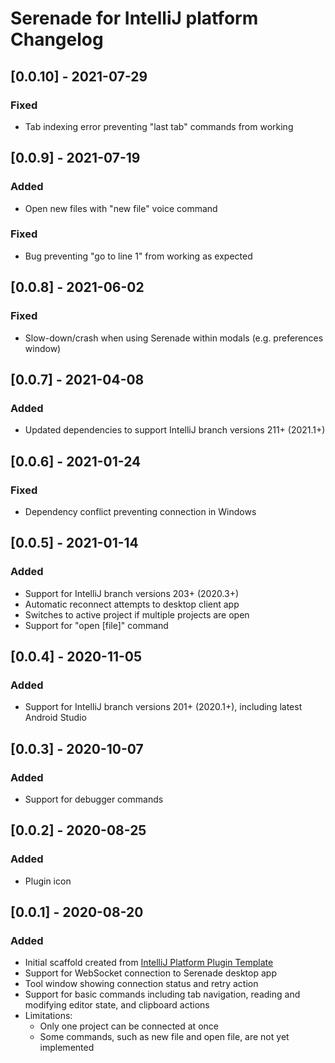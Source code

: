 <!-- Keep a Changelog guide -> https://keepachangelog.com -->

# Serenade for IntelliJ platform Changelog

## [0.0.10] - 2021-07-29
### Fixed
- Tab indexing error preventing "last tab" commands from working

## [0.0.9] - 2021-07-19
### Added
- Open new files with "new file" voice command
### Fixed
- Bug preventing "go to line 1" from working as expected

## [0.0.8] - 2021-06-02
### Fixed
- Slow-down/crash when using Serenade within modals (e.g. preferences window)

## [0.0.7] - 2021-04-08
### Added
- Updated dependencies to support IntelliJ branch versions 211+ (2021.1+)

## [0.0.6] - 2021-01-24
### Fixed
- Dependency conflict preventing connection in Windows

## [0.0.5] - 2021-01-14
### Added
- Support for IntelliJ branch versions 203+ (2020.3+)
- Automatic reconnect attempts to desktop client app
- Switches to active project if multiple projects are open
- Support for "open [file]" command

## [0.0.4] - 2020-11-05
### Added
- Support for IntelliJ branch versions 201+ (2020.1+), including latest Android Studio 

## [0.0.3] - 2020-10-07
### Added
- Support for debugger commands

## [0.0.2] - 2020-08-25
### Added
- Plugin icon

## [0.0.1] - 2020-08-20
### Added
- Initial scaffold created from [IntelliJ Platform Plugin Template](https://github.com/JetBrains/intellij-platform-plugin-template)
- Support for WebSocket connection to Serenade desktop app
- Tool window showing connection status and retry action
- Support for basic commands including tab navigation, reading and modifying editor state, and clipboard actions
- Limitations: 
    - Only one project can be connected at once
    - Some commands, such as new file and open file, are not yet implemented
